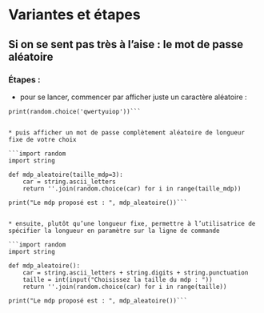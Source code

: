# Variantes et étapes

## Si on se sent pas très à l’aise : le mot de passe aléatoire

### Étapes :
* pour se lancer, commencer par afficher juste un caractère aléatoire :

```import random
print(random.choice('qwertyuiop'))```


* puis afficher un mot de passe complètement aléatoire de longueur fixe de votre choix

```import random
import string

def mdp_aleatoire(taille_mdp=3):
    car = string.ascii_letters
    return ''.join(random.choice(car) for i in range(taille_mdp))

print("Le mdp proposé est : ", mdp_aleatoire())```


* ensuite, plutôt qu’une longueur fixe, permettre à l’utilisatrice de spécifier la longueur en paramètre sur la ligne de commande

```import random
import string

def mdp_aleatoire():
    car = string.ascii_letters + string.digits + string.punctuation
    taille = int(input("Choisissez la taille du mdp : "))
    return ''.join(random.choice(car) for i in range(taille))

print("Le mdp proposé est : ", mdp_aleatoire())```
